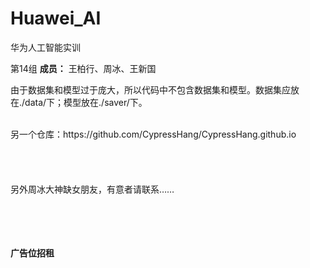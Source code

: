 # 								Huawei_AI
华为人工智能实训  

第14组
**成员：** 王柏行、周冰、王新国  


由于数据集和模型过于庞大，所以代码中不包含数据集和模型。数据集应放在./data/下；模型放在./saver/下。  


<br/>
另一个仓库：https://github.com/CypressHang/CypressHang.github.io
<br/>
<br/>
<br/>
<br/>
<br/>
另外周冰大神缺女朋友，有意者请联系……
<br/>
<br/>
<br/>
<br/>
<br/>

**广告位招租**
